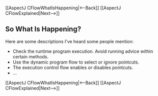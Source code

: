 [[AspectJ CFlowWhatIsHappening|<--Back]] [[AspectJ CFlowExplained|Next-->]]

## So What Is Happening?
Here are some descriptions I’ve heard some people mention:
* Check the runtime program execution. Avoid running advice within certain methods.
* Use the dynamic program flow to select or ignore pointcuts.
* The execution control flow enables or disables pointcuts.
* ...

[[AspectJ CFlowWhatIsHappening|<--Back]] [[AspectJ CFlowExplained|Next-->]]